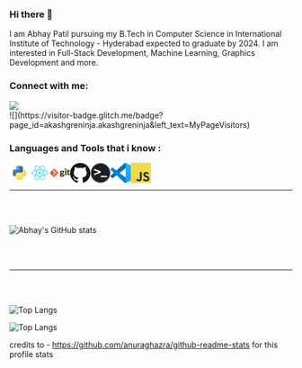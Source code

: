 ### Hi there 👋
   I am Abhay Patil pursuing my B.Tech in Computer Science in  International Institute of Technology - Hyderabad expected to graduate by 2024. I am interested in Full-Stack Development, Machine Learning, Graphics Development and more.

### Connect with me:
[<img align="left" width="36" src="https://cdn.jsdelivr.net/npm/simple-icons@v3/icons/instagram.svg" />](https://www.instagram.com/abhayp2204/home)


<br/>
 ![](https://visitor-badge.glitch.me/badge?page_id=akashgreninja.akashgreninja&left_text=MyPageVisitors)

### Languages and Tools that i know :
<img align="left" width="36" src="https://raw.githubusercontent.com/github/explore/80688e429a7d4ef2fca1e82350fe8e3517d3494d/topics/python/python.png" />
<img align="left" width="36" src="https://raw.githubusercontent.com/github/explore/80688e429a7d4ef2fca1e82350fe8e3517d3494d/topics/react/react.png" />
<img align="left" width="36" src="https://raw.githubusercontent.com/github/explore/80688e429a7d4ef2fca1e82350fe8e3517d3494d/topics/git/git.png" />
<img align="left" width="36" src="https://raw.githubusercontent.com/github/explore/78df643247d429f6cc873026c0622819ad797942/topics/github/github.png" />
<img align="left" width="36" src="https://raw.githubusercontent.com/github/explore/80688e429a7d4ef2fca1e82350fe8e3517d3494d/topics/terminal/terminal.png" />
<img align="left" width="36" src="https://raw.githubusercontent.com/github/explore/80688e429a7d4ef2fca1e82350fe8e3517d3494d/topics/visual-studio-code/visual-studio-code.png" />
<img align="left" width="36" src="https://raw.githubusercontent.com/github/explore/80688e429a7d4ef2fca1e82350fe8e3517d3494d/topics/javascript/javascript.png" />

<br />
<br />

-----
<br />
<br />


![Abhay's GitHub stats](https://github-readme-stats.vercel.app/api?username=abhayp2204&hide=prs&count_private=true&show_icons=truee&theme=tokyonight)


<br />
<br />

-----
<br />
<br />

![Top Langs](https://github-readme-stats.vercel.app/api/top-langs/?username=abhayp2204)    

![Top Langs](https://github-readme-stats.vercel.app/api/top-langs/?username=abhayp2204&layout=compact)


credits to - https://github.com/anuraghazra/github-readme-stats for this profile stats
